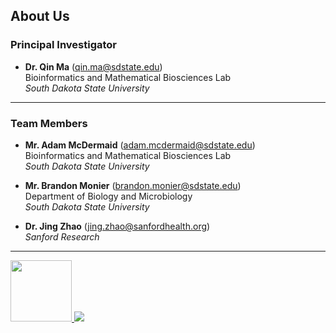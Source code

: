 ## About Us

### Principal Investigator
* **Dr. Qin Ma** ([qin.ma@sdstate.edu](mailto:qin.ma@sdstate.edu))  
	Bioinformatics and Mathematical Biosciences Lab  
  *South Dakota State University*

- - -

### Team Members
* **Mr. Adam McDermaid** ([adam.mcdermaid@sdstate.edu](mailto:adam.mcdermaid@sdstate.edu))  
  Bioinformatics and Mathematical Biosciences Lab  
  *South Dakota State University*

* **Mr. Brandon Monier** ([brandon.monier@sdstate.edu](mailto:brandon.monier@sdstate.edu))  
  Department of Biology and Microbiology  
  *South Dakota State University*

* **Dr. Jing Zhao** ([jing.zhao@sanfordhealth.org](mailto:jing.zhao@SanfordHealth.org))  
  *Sanford Research*

- - -

<p float="left">
	<a href="https://www.sdstate.edu/">
  <img src="../img/logo-sdsu.png" style="height:98px;">
	</a>
	<a href="https://www.sdstate.edu/agronomy-horticulture-plant-science/bioinformatics-and-mathematical-biosciences-lab">
  <img src="../img/logo-bmbl.png">
	</a>
</p>

